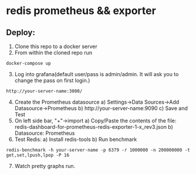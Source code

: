 # redis prometheus && exporter 

## Deploy:

  1) Clone this repo to a docker server
  2) From within the cloned repo run

    docker-compose up

  3) Log into grafana(default user/pass is admin/admin. It will ask you to change the pass on first login.)

    http://your-server-name:3000/

  4) Create the Prometheus datasource
    a) Settings->Data Sources->Add Datasource->Prometheus
    b) http://your-server-name:9090
    c) Save and Test
  5) On left side bar, "+"->import
    a) Copy/Paste the contents of the file: redis-dashboard-for-prometheus-redis-exporter-1-x_rev3.json
    b) Datasource: Prometheus
  6) Test Redis:
    a) Install redis-tools
    b) Run benchmark

    redis-benchmark -h your-server-name -p 6379 -r 1000000 -n 200000000 -t get,set,lpush,lpop -P 16

  7) Watch pretty graphs run.